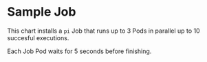 # Sample Job

This chart installs a `pi` Job that runs up to 3 Pods in parallel up to 10 succesful executions.

Each Job Pod waits for 5 seconds before finishing.